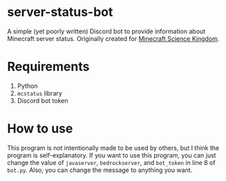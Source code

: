 # server-status-bot
A simple (yet poorly written) Discord bot to provide information about Minecraft server status. Originally created for [Minecraft Science Kingdom](https://sciencekingdom.gg).

# Requirements
1. Python
2. ``mcstatus`` library
3. Discord bot token

# How to use
This program is not intentionally made to be used by others, but I think the program is self-explanatory. 
If you want to use this program, you can just change the value of ``javaserver``, ``bedrockserver``, and ``bot_token`` in line 8 of ``bot.py``. Also, you can change the message to anything you want.



